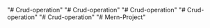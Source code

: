 "# Crud-operation"
"# Crud-operation"
"# Crud-operation" 
"# Crud-operation" 
"# Crud-operation" 
"# Mern-Project" 
